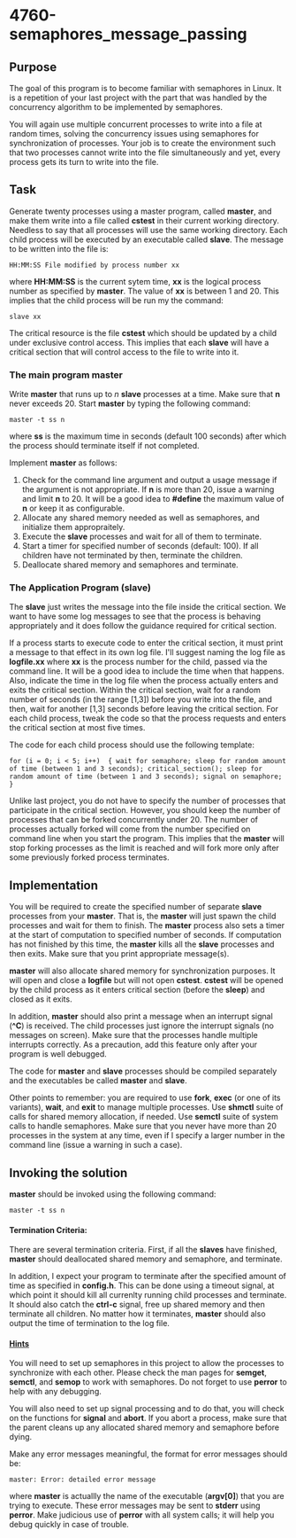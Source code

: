 # 4760-semaphores_message_passing

## Purpose

The goal of this program is to become familiar with semaphores in Linux. It is a repetition of your last project with the part that was handled by the concurrency algorithm to be implemented by semaphores.

You will again use multiple concurrent processes to write into a file at random times, solving the concurrency issues using semaphores for synchronization of processes. Your job is to create the environment such that two processes cannot write into the file simultaneously and yet, every process gets its turn to write into the file.

## Task

Generate twenty processes using a master program, called **master**, and make them write into a file called **cstest** in their current working directory. Needless to say that all processes will use the same working directory. Each child process will be executed by an executable called **slave**. The message to be written into the file is:

`HH:MM:SS File modified by process number xx`

where **HH:MM:SS** is the current sytem time, **xx** is the logical process number as specified by **master**. The value of **xx** is between 1 and 20. This implies that the child process will be run my the command: 

`slave xx`

The critical resource is the file **cstest** which should be updated by a child under exclusive control access. This implies that each **slave** will have a critical section that will control access to the file to write into it.

### The main program **master**

Write **master** that runs up to _n_ **slave** processes at a time. Make sure that **n** never exceeds 20. Start **master** by typing the following command:

`master -t ss n`

where **ss** is the maximum time in seconds (default 100 seconds) after which the process should terminate itself if not completed.

Implement **master** as follows:
1. Check for the command line argument and output a usage message if the argument is not appropriate. If **n** is more than 20, issue a warning and limit **n** to 20. It will be a good idea to **#define** the maximum value of **n** or keep it as configurable.
2. Allocate any shared memory needed as well as semaphores, and initialize them appropraitely.
3. Execute the **slave** processes and wait for all of them to terminate.
4. Start a timer for specified number of seconds (default: 100). If all children have not terminated by then, terminate the children.
5. Deallocate shared memory and semaphores and terminate.

### The Application Program (**slave**)

The **slave** just writes the message into the file inside the critical section. We want to have some log messages to see that the process is behaving appropriately and it does follow the guidance required for critical section.

If a process starts to execute code to enter the critical section, it must print a message to that effect in its own log file. I'll suggest naming the log file as **logfile.xx** where **xx** is the process number for the child, passed via the command line. It will be a good idea to include the time when that happens. Also, indicate the time in the log file when the process actually enters and exits the critical section. Within the critical section, wait for a random number of seconds (in the range [1,3]) before you write into the file, and then, wait for another [1,3] seconds before leaving the critical section. For each child process, tweak the code so that the process requests and enters the critical section at most five times.

The code for each child process should use the following template:

`for (i = 0; i < 5; i++) 
{
  wait for semaphore;
  sleep for random amount of time (between 1 and 3 seconds);
  critical_section();
  sleep for random amount of time (between 1 and 3 seconds);
  signal on semaphore;
}
`

Unlike last project, you do not have to specify the number of processes that participate in the critical section. However, you should keep the number of processes that can be forked concurrently under 20. The number of processes actually forked will come from the number specified on command line when you start the program. This implies that the **master** will stop forking processes as the limit is reached and will fork more only after some previously forked process terminates.

## Implementation

You will be required to create the specified number of separate **slave** processes from your **master**. That is, the **master** will just spawn the child processes and wait for them to finish. The **master** process also sets a timer at the start of computation to specified number of seconds. If computation has not finished by this time, the **master** kills all the **slave** processes and then exits. Make sure that you print appropriate message(s).

**master** will also allocate shared memory for synchronization purposes. It will open and close a **logfile** but will not open **cstest**. **cstest** will be opened by the child process as it enters critical section (before the **sleep**) and closed as it exits.

In addition, **master** should also print a message when an interrupt signal (**^C**) is received. The child processes just ignore the interrupt signals (no messages on screen). Make sure that the processes handle multiple interrupts correctly. As a precaution, add this feature only after your program is well debugged.

The code for **master** and **slave** processes should be compiled separately and the executables be called **master** and **slave**.

Other points to remember: you are required to use **fork**, **exec** (or one of its variants), **wait**, and **exit** to manage multiple processes. Use **shmctl** suite of calls for shared memory allocation, if needed. Use **semctl** suite of system calls to handle semaphores. Make sure that you never have more than 20 processes in the system at any time, even if I specify a larger number in the command line (issue a warning in such a case).

## Invoking the solution

**master** should be invoked using the following command:

`master -t ss n`

#### Termination Criteria:
There are several termination criteria. First, if all the **slaves** have finished, **master** should deallocated shared memory and semaphore, and terminate.

In addition, I expect your program to terminate after the specified amount of time as specified in **config.h**. This can be done using a timeout signal, at which point it should kill all currenlty running child processes and terminate. It should also catch the **ctrl-c** signal, free up shared memory and then terminate all children. No matter how it terminates, **master** should also output the time of termination to the log file.

#### <ins>Hints</ins>
You will need to set up semaphores in this project to allow the processes to synchronize with each other. Please check the man pages for **semget**, **semctl**, and **semop** to work with semaphores. Do not forget to use **perror** to help with any debugging.

You will also need to set up signal processing and to do that, you will check on the functions for **signal** and **abort**. If you abort a process, make sure that the parent cleans up any allocated shared memory and semaphore before dying.

Make any error messages meaningful, the format for error messages should be:

`master: Error: detailed error message`

where **master** is actuallly the name of the executable (**argv[0]**) that you are trying to execute. These error messages may be sent to **stderr** using **perror**. Make judicious use of **perror** with all system calls; it will help you debug quickly in case of trouble.
